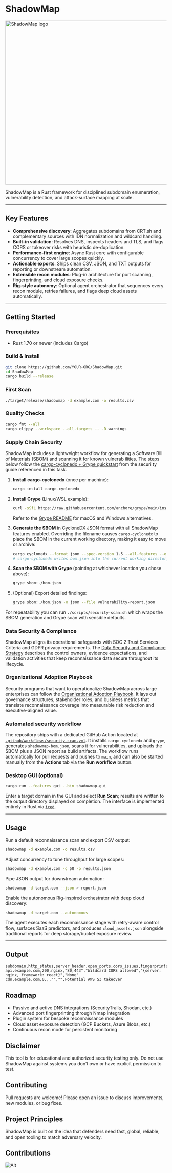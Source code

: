# ShadowMap

<img width="512" alt="ShadowMap logo" src="https://github.com/user-attachments/assets/95d39e5e-d51c-4eb4-9053-2db1e1042410" />

ShadowMap is a Rust framework for disciplined subdomain enumeration, vulnerability detection, and attack-surface mapping at scale.

---

## Key Features

- **Comprehensive discovery**: Aggregates subdomains from CRT.sh and complementary sources with IDN normalization and wildcard handling.
- **Built-in validation**: Resolves DNS, inspects headers and TLS, and flags CORS or takeover risks with heuristic de-duplication.
- **Performance-first engine**: Async Rust core with configurable concurrency to cover large scopes quickly.
- **Actionable exports**: Ships clean CSV, JSON, and TXT outputs for reporting or downstream automation.
- **Extensible recon modules**: Plug-in architecture for port scanning, fingerprinting, and cloud exposure checks.
- **Rig-style autonomy**: Optional agent orchestrator that sequences every recon module, retries failures, and flags deep cloud assets automatically.

---

## Getting Started

### Prerequisites
- Rust 1.70 or newer (includes Cargo)

### Build & Install
```bash
git clone https://github.com/YOUR-ORG/ShadowMap.git
cd ShadowMap
cargo build --release
```

### First Scan
```bash
./target/release/shadowmap -d example.com -o results.csv
```

### Quality Checks
```bash
cargo fmt --all
cargo clippy --workspace --all-targets -- -D warnings
```

### Supply Chain Security

ShadowMap includes a lightweight workflow for generating a Software Bill of Materials (SBOM) and scanning it for known vulnerab
ilities. The steps below follow the [cargo-cyclonedx + Grype quickstart](https://gitlab.com/-/snippets/4892073) from the securi
ty guide referenced in this task.

1. **Install cargo-cyclonedx** (once per machine):
   ```bash
   cargo install cargo-cyclonedx
   ```

2. **Install Grype** (Linux/WSL example):
   ```bash
   curl -sSfL https://raw.githubusercontent.com/anchore/grype/main/install.sh | sudo sh -s -- -b /usr/local/bin
   ```
   Refer to the [Grype README](https://github.com/anchore/grype) for macOS and Windows alternatives.

3. **Generate the SBOM** in CycloneDX JSON format with all ShadowMap features enabled. Overriding the filename causes `cargo-cyclonedx` to place the SBOM in the current working directory, making it easy to move or archive:
   ```bash
   cargo cyclonedx --format json --spec-version 1.5 --all-features --override-filename bom
   # cargo-cyclonedx writes bom.json into the current working directory; move it if you prefer a different location
   ```

4. **Scan the SBOM with Grype** (pointing at whichever location you chose above):
   ```bash
   grype sbom:./bom.json
   ```

5. (Optional) Export detailed findings:
   ```bash
   grype sbom:./bom.json -o json --file vulnerability-report.json
   ```

For repeatability you can run `./scripts/security-scan.sh` which wraps the SBOM generation and Grype scan with sensible defaults.

### Data Security & Compliance

ShadowMap aligns its operational safeguards with SOC 2 Trust Services Criteria and GDPR privacy requirements. The
[Data Security and Compliance Strategy](docs/data-security.md) describes the control owners, evidence expectations, and
validation activities that keep reconnaissance data secure throughout its lifecycle.

### Organizational Adoption Playbook

Security programs that want to operationalize ShadowMap across large enterprises can follow the
[Organizational Adoption Playbook](docs/org-adaptation.md). It lays out governance structures, stakeholder roles, and
business metrics that translate reconnaissance coverage into measurable risk reduction and executive-aligned value.

### Automated security workflow

The repository ships with a dedicated GitHub Action located at [`.github/workflows/security-scan.yml`](.github/workflows/security-scan.yml). It installs `cargo-cyclonedx` and `grype`, generates `shadowmap-bom.json`, scans it for vulnerabilities, and uploads the SBOM plus a JSON report as build artifacts. The workflow runs automatically for pull requests and pushes to `main`, and can also be started manually from the **Actions** tab via the **Run workflow** button.

### Desktop GUI (optional)
```bash
cargo run --features gui --bin shadowmap-gui
```
Enter a target domain in the GUI and select **Run Scan**; results are written to the output directory displayed on completion. The interface is implemented entirely in Rust via [`iced`](https://github.com/iced-rs/iced).

---

## Usage

Run a default reconnaissance scan and export CSV output:
```bash
shadowmap -d example.com -o results.csv
```

Adjust concurrency to tune throughput for large scopes:
```bash
shadowmap -d example.com -c 50 -o results.json
```

Pipe JSON output for downstream automation:
```bash
shadowmap -d target.com --json > report.json
```

Enable the autonomous Rig-inspired orchestrator with deep cloud discovery:
```bash
shadowmap -d target.com --autonomous
```
The agent executes each reconnaissance stage with retry-aware control flow, surfaces SaaS predictors, and produces `cloud_assets.json` alongside traditional reports for deep storage/bucket exposure review.

---

## Output

```csv
subdomain,http_status,server_header,open_ports,cors_issues,fingerprints,takeover_risks
api.example.com,200,nginx,"80,443","Wildcard CORS allowed","{server: nginx, framework: react}","None"
cdn.example.com,0,,,"","",Potential AWS S3 takeover
```

## Roadmap

- Passive and active DNS integrations (SecurityTrails, Shodan, etc.)
- Advanced port fingerprinting through Nmap integration
- Plugin system for bespoke reconnaissance modules
- Cloud asset exposure detection (GCP Buckets, Azure Blobs, etc.)
- Continuous recon mode for persistent monitoring

## Disclaimer
This tool is for educational and authorized security testing only.
Do not use ShadowMap against systems you don’t own or have explicit permission to test.

## Contributing
Pull requests are welcome! Please open an issue to discuss improvements, new modules, or bug fixes.

## Project Principles
ShadowMap is built on the idea that defenders need fast, global, reliable, and open tooling to match adversary velocity.

## Contributions 

![Alt](https://repobeats.axiom.co/api/embed/09cd32b3e91b58e3094e7592a33604c397c96f40.svg "Repobeats analytics image")
